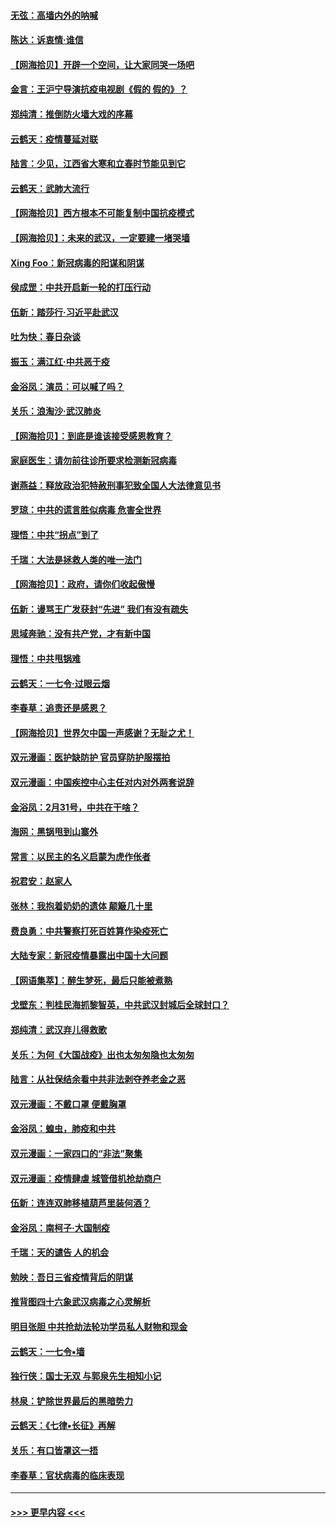 #### [无弦：高墙内外的呐喊](../pages/nsc993/n11943684.md?t=03160902) 
#### [陈达：诉衷情·谁信](../pages/nsc993/n11942899.md?t=03160902) 
#### [【网海拾贝】开辟一个空间，让大家同哭一场吧](../pages/nsc993/n11942165.md?t=03160902) 
#### [金言：王沪宁导演抗疫电视剧《假的 假的》？](../pages/nsc993/n11941510.md?t=03160902) 
#### [郑纯清：推倒防火墙大戏的序幕](../pages/nsc993/n11940838.md?t=03160902) 
#### [云鹤天：疫情蔓延对联](../pages/nsc993/n11940579.md?t=03160902) 
#### [陆言：少见，江西省大寒和立春时节能见到它](../pages/nsc993/n11939983.md?t=03160902) 
#### [云鹤天：武肺大流行](../pages/nsc993/n11939902.md?t=03160902) 
#### [【网海拾贝】西方根本不可能复制中国抗疫模式](../pages/nsc993/n11939725.md?t=03160902) 
#### [【网海拾贝】：未来的武汉，一定要建一堵哭墙](../pages/nsc993/n11938684.md?t=03160902) 
#### [Xing Foo：新冠病毒的阳谋和阴谋](../pages/nsc993/n11936086.md?t=03160902) 
#### [侯成罡：中共开启新一轮的打压行动](../pages/nsc993/n11935730.md?t=03160902) 
#### [伍新：踏莎行‧习近平赴武汉](../pages/nsc993/n11935157.md?t=03160902) 
#### [吐为快：春日杂谈](../pages/nsc993/n11934776.md?t=03160902) 
#### [振玉：满江红‧中共恶于疫](../pages/nsc993/n11934647.md?t=03160902) 
#### [金浴凤：演员：可以喊了吗？](../pages/nsc993/n11934602.md?t=03160902) 
#### [关乐：浪淘沙·武汉肺炎](../pages/nsc993/n11931792.md?t=03160902) 
#### [【网海拾贝】：到底是谁该接受感恩教育？](../pages/nsc993/n11931552.md?t=03160902) 
#### [家庭医生：请勿前往诊所要求检测新冠病毒](../pages/nsc993/n11929190.md?t=03160902) 
#### [谢燕益：释放政治犯特赦刑事犯致全国人大法律意见书](../pages/nsc993/n11928978.md?t=03160902) 
#### [罗琼：中共的谎言胜似病毒 危害全世界](../pages/nsc993/n11922636.md?t=03160902) 
#### [理悟：中共“拐点”到了](../pages/nsc993/n11928496.md?t=03160902) 
#### [千瑞：大法是拯救人类的唯一法门](../pages/nsc993/n11927637.md?t=03160902) 
#### [【网海拾贝】：政府，请你们收起傲慢](../pages/nsc993/n11926932.md?t=03160902) 
#### [伍新：谩骂王广发获封“先进” 我们有没有疏失](../pages/nsc993/n11926101.md?t=03160902) 
#### [思域奔驰：没有共产党，才有新中国](../pages/nsc993/n11926058.md?t=03160902) 
#### [理悟：中共甩锅难](../pages/nsc993/n11925355.md?t=03160902) 
#### [云鹤天：一七令·过眼云烟](../pages/nsc993/n11925284.md?t=03160902) 
#### [李春草：追责还是感恩？](../pages/nsc993/n11925274.md?t=03160902) 
#### [【网海拾贝】世界欠中国一声感谢？无耻之尤！](../pages/nsc993/n11925239.md?t=03160902) 
#### [双元漫画：医护缺防护 官员穿防护服摆拍](../pages/nsc993/n11923899.md?t=03160902) 
#### [双元漫画：中国疾控中心主任对内对外两套说辞](../pages/nsc993/n11921994.md?t=03160902) 
#### [金浴凤：2月31号，中共在干啥？](../pages/nsc993/n11922706.md?t=03160902) 
#### [海网：黑锅甩到山寨外](../pages/nsc993/n11922688.md?t=03160902) 
#### [常言：以民主的名义启蒙为虎作伥者](../pages/nsc993/n11922217.md?t=03160902) 
#### [祝君安：赵家人](../pages/nsc993/n11922209.md?t=03160902) 
#### [张林：我抱着奶奶的遗体 颠簸几十里](../pages/nsc993/n11920945.md?t=03160902) 
#### [费良勇：中共警察打死百姓算作染疫死亡](../pages/nsc993/n11919264.md?t=03160902) 
#### [大陆专家：新冠疫情暴露出中国十大问题](../pages/nsc993/n11919187.md?t=03160902) 
#### [【网语集萃】：醉生梦死，最后只能被煮熟](../pages/nsc993/n11918994.md?t=03160902) 
#### [戈壁东：判桂民海抓黎智英，中共武汉封城后全球封口？](../pages/nsc993/n11917982.md?t=03160902) 
#### [郑纯清：武汉弃儿得救歌](../pages/nsc993/n11917881.md?t=03160902) 
#### [关乐：为何《大国战疫》出也太匆匆隐也太匆匆](../pages/nsc993/n11917792.md?t=03160902) 
#### [陆言：从社保结余看中共非法剥夺养老金之恶](../pages/nsc993/n11917084.md?t=03160902) 
#### [双元漫画：不戴口罩 便戴胸罩](../pages/nsc993/n11916447.md?t=03160902) 
#### [金浴凤：蝗虫，肺疫和中共](../pages/nsc993/n11916904.md?t=03160902) 
#### [双元漫画：一家四口的“非法”聚集](../pages/nsc993/n11916378.md?t=03160902) 
#### [双元漫画：疫情肆虐 城管借机抢劫商户](../pages/nsc993/n11916310.md?t=03160902) 
#### [伍新：连连双肺移植葫芦里装何酒？](../pages/nsc993/n11913667.md?t=03160902) 
#### [金浴凤：南柯子·大国制疫](../pages/nsc993/n11913657.md?t=03160902) 
#### [千瑞：天的谴告  人的机会](../pages/nsc993/n11913309.md?t=03160902) 
#### [勉映：吾日三省疫情背后的阴谋](../pages/nsc993/n11913079.md?t=03160902) 
#### [推背图四十六象武汉病毒之心灵解析](../pages/nsc993/n11911761.md?t=03160902) 
#### [明目张胆 中共抢劫法轮功学员私人财物和现金](../pages/nsc993/n11910262.md?t=03160902) 
#### [云鹤天：一七令▪墙](../pages/nsc993/n11910627.md?t=03160902) 
#### [独行侠：国士无双 与郭泉先生相知小记](../pages/nsc993/n11910613.md?t=03160902) 
#### [林泉：铲除世界最后的黑暗势力](../pages/nsc993/n11909320.md?t=03160902) 
#### [云鹤天：《七律▪长征》再解](../pages/nsc993/n11909327.md?t=03160902) 
#### [关乐：有口皆罩这一捂](../pages/nsc993/n11908393.md?t=03160902) 
#### [李春草：官状病毒的临床表现](../pages/nsc993/n11908339.md?t=03160902) 

----
#### [ >>> 更早内容 <<< ](../indexes/nsc993-earlier.md)
